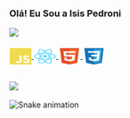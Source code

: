 ### Olá! Eu Sou a Isis Pedroni

<div>
  <a href="https://github.com/isispedroni">
  <img height="175em" src="https://github-readme-stats.vercel.app/api?username=isispedroni&show_icons=true&theme=omni&include_all_commits=true&count_private=true"/>
<!--  <img height="145em" src="https://github-readme-stats.vercel.app/api/top-langs/?username=isispedroni&layout=compact&langs_count=7&theme=omni"/> -->
 </div>

<div style="display: inline_block"><br>
  <img align="center" alt="isis-Js" height="30" width="40" src="https://raw.githubusercontent.com/devicons/devicon/master/icons/javascript/javascript-plain.svg">
    <img align="center" alt="isis-React" height="30" width="40" src="https://raw.githubusercontent.com/devicons/devicon/master/icons/react/react-original.svg">
  <img align="center" alt="isis-HTML" height="30" width="40" src="https://raw.githubusercontent.com/devicons/devicon/master/icons/html5/html5-original.svg">
  <img align="center" alt="isis-CSS" height="30" width="40" src="https://raw.githubusercontent.com/devicons/devicon/master/icons/css3/css3-original.svg">
</div>

   ##
  
<div> 
  <a href="https://www.linkedin.com/in/%C3%ADsis-pedroni/" target="_blank"><img src="https://img.shields.io/badge/LinkedIn-0077B5?style=for-the-badge&logo=linkedin&logoColor=white" target="_blank"></a> 
 
![Snake animation](https://github.com/IsisPedroni/blob/output/github-contribution-grid-snake.svg)
    
</div>

  
  

 

